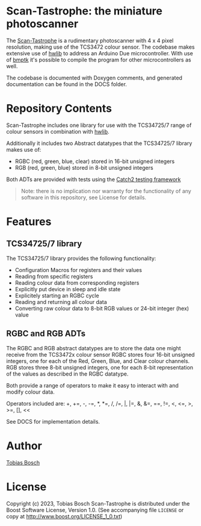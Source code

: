 # Scan-Tastrophe: the miniature photoscanner

The [Scan-Tastrophe](https://github.com/toob01/Scan-Tastrophe/) is a rudimentary photoscanner with 4 x 4 pixel resolution, making use of the TCS3472 colour sensor.
The codebase makes extensive use of [hwlib](https://github.com/wovo/hwlib) to address an Arduino Due microcontroller.
With use of [bmptk](https://github.com/wovo/bmptk) it's possible to compile the program for other microcontrollers as well.

The codebase is documented with Doxygen comments, and generated documentation can be found in the DOCS folder.

# Repository Contents
Scan-Tastrophe includes one library for use with the TCS34725/7 range of colour sensors in combination with [hwlib](https://github.com/wovo/hwlib).

Additionally it includes two Abstract datatypes that the TCS34725/7 library makes use of:
  - RGBC (red, green, blue, clear) stored in 16-bit unsigned integers
  - RGB (red, green, blue) stored in 8-bit unsigned integers

Both ADTs are provided with tests using the [Catch2 testing framework](https://github.com/catchorg/Catch2)
> Note: there is no implication nor warranty for the functionality of any software in this repository, see License for details.

# Features

## TCS34725/7 library

The TCS34725/7 library provides the following functionality:
- Configuration Macros for registers and their values
- Reading from specific registers
- Reading colour data from corresponding registers
- Explicitly put device in sleep and idle state
- Explicitely starting an RGBC cycle
- Reading and returning all colour data
- Converting raw colour data to 8-bit RGB values or 24-bit integer (hex) value

## RGBC and RGB ADTs

The RGBC and RGB abstract datatypes are to store the data one might receive from the TCS3472x colour sensor
RGBC stores four 16-bit unsigned integers, one for each of the Red, Green, Blue, and Clear colour channels.
RGB stores three 8-bit unsigned integers, one for each 8-bit representation of the values as described in the RGBC datatype.

Both provide a range of operators to make it easy to interact with and modify colour data.

Operators included are: +, +=, -, -=, *, *=, /, /=, |, |=, &, &=, ==, !=, <, <=, >, >=, [], <<

See DOCS for implementation details.

# Author

[Tobias Bosch](https://github.com/toob01)

# License

Copyright (c) 2023, Tobias Bosch
Scan-Tastrophe is distributed under the Boost Software License, Version 1.0. 
(See accompanying file `LICENSE` or copy at http://www.boost.org/LICENSE_1_0.txt)
